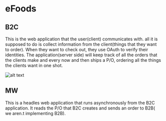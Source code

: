 # eFoods

## B2C
This is the web application that the user(client) communicates with. all it is supposed to do is collect information from the client(things that they want to order). When they want to check out, they use OAuth to verify their identities. The application(server side) will keep track of all the orders that the clients make and every now and then ships a P/O, ordering all the things the clients want in one shot.

![alt text](https://i.imgur.com/pO7KAkD.gif)

## MW
This is a headles web application that runs asynchronously from the B2C application. It reads the P/O that B2C creates and sends an order to B2B( we aren.t implementing B2B).
